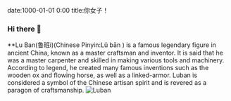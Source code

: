 date:1000-01-01 0:00
title:你女子！
### Hi there 👋
**Lu Ban(鲁班i)(Chinese Pinyin:Lǔ bān ) is a famous legendary figure in ancient China, known as a master craftsman and inventor. It is said that he was a master carpenter and skilled in making various tools and machinery. According to legend, he created many famous inventions such as the wooden ox and flowing horse, as well as a linked-armor. Luban is considered a symbol of the Chinese artisan spirit and is revered as a paragon of craftsmanship.
![Luban](../src/luban.jpg)
<!--
**Kclub-FRC-9597/Kclub-FRC-9597** is a ✨ _special_ ✨ repository because its `README.md` (this file) appears on your GitHub profile.

-->



